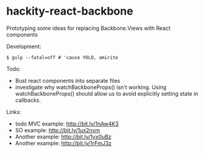 hackity-react-backbone
======================

Prototyping some ideas for replacing Backbone.Views with React components

Development:
```
$ gulp --fatal=off # 'cause YOLO, amirite
```

Todo:
  * Bust react components into separate files
  * investigate why watchBackboneProps() isn't working. Using watchBackboneProps() should allow us to avoid explicitly setting state in callbacks.

Links:
  * todo MVC example: http://bit.ly/1nAw4K3
  * SO example: http://bit.ly/1ux2nvm
  * Another example: http://bit.ly/1yx0uBz
  * Another example: http://bit.ly/1rFmJ3z
